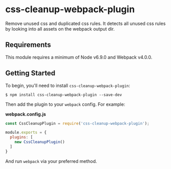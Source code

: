 # css-cleanup-webpack-plugin

Remove unused css and duplicated css rules. 
It detects all unused css rules by looking into all assets on the webpack output dir. 

## Requirements

This module requires a minimum of Node v6.9.0 and Webpack v4.0.0.

## Getting Started

To begin, you'll need to install `css-cleanup-webpack-plugin`:

```console
$ npm install css-cleanup-webpack-plugin --save-dev
```

Then add the plugin to your `webpack` config. For example:

**webpack.config.js**

```js
const CssCleanupPlugin = require('css-cleanup-webpack-plugin');

module.exports = {
  plugins: [
    new CssCleanupPlugin()
  ]
}
```

And run `webpack` via your preferred method.
